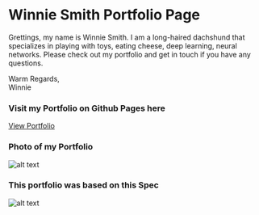 # Winnie Smith Portfolio Page

Grettings, my name is Winnie Smith. I am a long-haired dachshund that specializes in playing with toys, eating cheese, deep learning, neural networks. Please check out my portfolio and get in touch if you have any questions.

Warm Regards,  
Winnie

### Visit my Portfolio on Github Pages here

[View Portfolio](https://graysmith00.github.io/gs-comp-challenge-1/)

### Photo of my Portfolio

![alt text](https://i.imgur.com/Lv2ZNVC.png 'Logo Title Text 1')

### This portfolio was based on this Spec

![alt text](https://i.imgur.com/uuo5z8K.png 'Logo Title Text 1')
